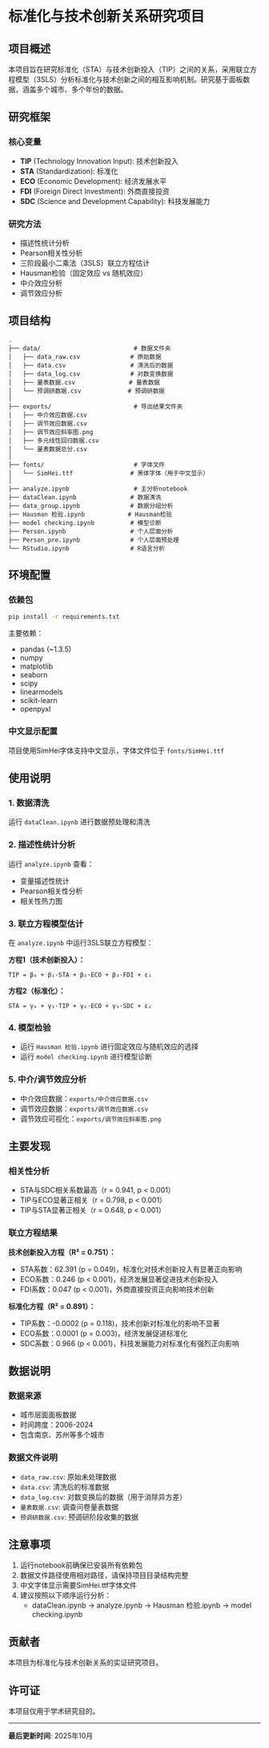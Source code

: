 # 标准化与技术创新关系研究项目

## 项目概述

本项目旨在研究标准化（STA）与技术创新投入（TIP）之间的关系，采用联立方程模型（3SLS）分析标准化与技术创新之间的相互影响机制。研究基于面板数据，涵盖多个城市、多个年份的数据。

## 研究框架

### 核心变量
- **TIP** (Technology Innovation Input): 技术创新投入
- **STA** (Standardization): 标准化
- **ECO** (Economic Development): 经济发展水平
- **FDI** (Foreign Direct Investment): 外商直接投资
- **SDC** (Science and Development Capability): 科技发展能力

### 研究方法
- 描述性统计分析
- Pearson相关性分析
- 三阶段最小二乘法（3SLS）联立方程估计
- Hausman检验（固定效应 vs 随机效应）
- 中介效应分析
- 调节效应分析

## 项目结构

```
.
├── data/                          # 数据文件夹
│   ├── data_raw.csv              # 原始数据
│   ├── data.csv                  # 清洗后的数据
│   ├── data_log.csv              # 对数变换数据
│   ├── 量表数据.csv               # 量表数据
│   └── 预调研数据.csv             # 预调研数据
│
├── exports/                       # 导出结果文件夹
│   ├── 中介效应数据.csv
│   ├── 调节效应数据.csv
│   ├── 调节效应斜率图.png
│   ├── 多元线性回归数据.csv
│   └── 量表数据总分.csv
│
├── fonts/                         # 字体文件
│   └── SimHei.ttf                # 黑体字体（用于中文显示）
│
├── analyze.ipynb                  # 主分析notebook
├── dataClean.ipynb               # 数据清洗
├── data_group.ipynb              # 数据分组分析
├── Hausman 检验.ipynb            # Hausman检验
├── model checking.ipynb          # 模型诊断
├── Person.ipynb                  # 个人层面分析
├── Person_pre.ipynb              # 个人层面预处理
└── RStudio.ipynb                 # R语言分析
```

## 环境配置

### 依赖包
```bash
pip install -r requirements.txt
```

主要依赖：
- pandas (~1.3.5)
- numpy
- matplotlib
- seaborn
- scipy
- linearmodels
- scikit-learn
- openpyxl

### 中文显示配置
项目使用SimHei字体支持中文显示，字体文件位于 `fonts/SimHei.ttf`

## 使用说明

### 1. 数据清洗
运行 `dataClean.ipynb` 进行数据预处理和清洗

### 2. 描述性统计分析
运行 `analyze.ipynb` 查看：
- 变量描述性统计
- Pearson相关性分析
- 相关性热力图

### 3. 联立方程模型估计
在 `analyze.ipynb` 中运行3SLS联立方程模型：

**方程1（技术创新投入）：**
```
TIP = β₀ + β₁·STA + β₂·ECO + β₃·FDI + ε₁
```

**方程2（标准化）：**
```
STA = γ₀ + γ₁·TIP + γ₂·ECO + γ₃·SDC + ε₂
```

### 4. 模型检验
- 运行 `Hausman 检验.ipynb` 进行固定效应与随机效应的选择
- 运行 `model checking.ipynb` 进行模型诊断

### 5. 中介/调节效应分析
- 中介效应数据：`exports/中介效应数据.csv`
- 调节效应数据：`exports/调节效应数据.csv`
- 调节效应可视化：`exports/调节效应斜率图.png`

## 主要发现

### 相关性分析
- STA与SDC相关系数最高（r = 0.941, p < 0.001）
- TIP与ECO显著正相关（r = 0.798, p < 0.001）
- TIP与STA显著正相关（r = 0.648, p < 0.001）

### 联立方程结果
**技术创新投入方程（R² = 0.751）：**
- STA系数：62.391 (p = 0.049)，标准化对技术创新投入有显著正向影响
- ECO系数：0.246 (p < 0.001)，经济发展显著促进技术创新投入
- FDI系数：0.047 (p < 0.001)，外商直接投资正向影响技术创新

**标准化方程（R² = 0.891）：**
- TIP系数：-0.0002 (p = 0.118)，技术创新对标准化的影响不显著
- ECO系数：0.0001 (p = 0.003)，经济发展促进标准化
- SDC系数：0.966 (p < 0.001)，科技发展能力对标准化有强烈正向影响

## 数据说明

### 数据来源
- 城市层面面板数据
- 时间跨度：2006-2024
- 包含南京、苏州等多个城市

### 数据文件说明
- `data_raw.csv`: 原始未处理数据
- `data.csv`: 清洗后的标准数据
- `data_log.csv`: 对数变换后的数据（用于消除异方差）
- `量表数据.csv`: 调查问卷量表数据
- `预调研数据.csv`: 预调研阶段收集的数据

## 注意事项

1. 运行notebook前确保已安装所有依赖包
2. 数据文件路径使用相对路径，请保持项目目录结构完整
3. 中文字体显示需要SimHei.ttf字体文件
4. 建议按照以下顺序运行分析：
   - dataClean.ipynb → analyze.ipynb → Hausman 检验.ipynb → model checking.ipynb

## 贡献者

本项目为标准化与技术创新关系的实证研究项目。

## 许可证

本项目仅用于学术研究目的。

---

**最后更新时间**: 2025年10月
